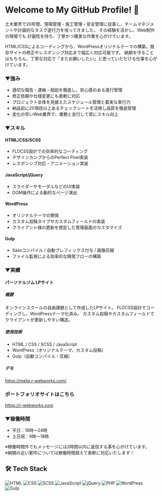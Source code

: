 # Welcome to My GitHub Profile! 👋

<!--
**ryota-h-git/ryota-h-git** is a ✨ _special_ ✨ repository because its `README.md` (this file) appears on your GitHub profile.




-->



土木業界で20年間、現場管理・施工管理・安全管理に従事し、チームマネジメントや計画的なタスク遂行力を培ってきました。
その経験を活かし、Web制作の現場でも 計画性を持ち、丁寧かつ確実な作業を心がけています。

HTML/CSSによるコーディングから、WordPressオリジナルテーマの構築、既存サイトの修正やレスポンシブ対応まで幅広く対応可能です。
納期を守ることはもちろん、丁寧な対応で「またお願いしたい」と思っていただける仕事を心がけています。

### ▼強み</br>
- 適切な報告・連絡・相談を徹底し、安心感のある進行管理
- 修正依頼や仕様変更にも柔軟に対応
- プロジェクト全体を見据えたスケジュール管理と着実な実行力
- 納品前に20項目以上あるチェックシートを活用し品質を徹底管理
- 変化の早いWeb業界で、業務と並行して常にスキル向上

### ▼スキル</br>
#### HTML/CSS/SCSS
- FLOCSS設計での効率的なコーディング
- デザインカンプからのPerfect Pixel実装
- レスポンシブ対応・アニメーション実装

#### JavaScript/jQuery
- スライダーやモーダルなどのUI実装
- DOM操作による動的なページ演出

#### WordPress
- オリジナルテーマの開発
- カスタム投稿タイプやカスタムフィールドの実装
- クライアント様の更新を想定した管理画面のカスタマイズ

#### Gulp
- Sassコンパイル / 自動プレフィックス付与 / 画像圧縮
- ファイル監視による効率的な開発フローの構築

### ▼実績

#### パーソナルジム LPサイト

##### 概要
オンラインスクールの自由課題として作成したLPサイト。
FLOCSS設計でコーディングし、WordPressテーマ化済み。
カスタム投稿やカスタムフィールドでクライアントが更新しやすい構造。

##### 使用技術
- HTML / CSS / SCSS / JavaScript
- WordPress（オリジナルテーマ、カスタム投稿）
- Gulp（自動コンパイル・圧縮）

##### デモ
https://melia.r-webworks.com/


### ポートフォリオサイトはこちら
https://r-webworks.com

### ▼稼働時間
- 平日：18時〜24時
- 土日祝：9時〜18時

※稼働時間外でもメッセージには2時間以内に返信する事を心がけています。</br>
※納期の近い案件については稼働時間超えて柔軟に対応いたします！





## 🛠️ Tech Stack

![HTML](https://img.shields.io/badge/-HTML-E34F26?style=flat-square&logo=html5&logoColor=white) 
![CSS](https://img.shields.io/badge/-CSS-1572B6?style=flat-square&logo=css3&logoColor=white) 
![SCSS](https://img.shields.io/badge/-SCSS-CD6799?style=flat-square&logo=sass&logoColor=white) 
![JavaScript](https://img.shields.io/badge/-JavaScript-F7DF1E?style=flat-square&logo=javascript&logoColor=black) 
![jQuery](https://img.shields.io/badge/-jQuery-0769AD?style=flat-square&logo=jquery&logoColor=white) 
![PHP](https://img.shields.io/badge/-PHP-777BB4?style=flat-square&logo=php&logoColor=white) 
![WordPress](https://img.shields.io/badge/-WordPress-21759B?style=flat-square&logo=wordpress&logoColor=white) 
![Gulp](https://img.shields.io/badge/-Gulp-CF4647?style=flat-square&logo=gulp&logoColor=white)




